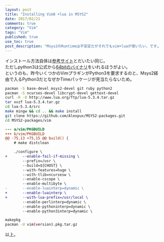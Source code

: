 ```yaml
---
layout: post
title: "Installing Vim8 +lua in MSYS2"
date: 2017/02/21
comments: true
category: "Vim"
tags: "Vim"
published: true
use_toc: true
post_description: "Msys2のRuntimeは不安定だがそれでもvim+luaが使いたい、です…。" 
---
```


インストール方法自体は[参考サイト](http://qiita.com/tomotanakamura/items/5374e8dc47e710219842)とだいたい同じ。  
ただしpython3は公式から[64bitのバイナリ](https://www.python.org/downloads/windows/)をいれるほうがよい。  
というのも、昨今いくつかのVimプラギンがPython3を要求するのと、Msys2経由で入るPython3だとなぜかTimeパッケージが見当たらないため。

```sh
pacman -S base-devel msys2-devel git ruby python2
pacman -S ncurses-devel libcrypt-devel gettext-devel
curl -R -O http://www.lua.org/ftp/lua-5.3.4.tar.gz
tar xvzf lua-5.3.4.tar.gz
cd lua-5.3.4/src
make mingw && cd .. && make install
git clone https://github.com/Alexpux/MSYS2-packages.git
cd MSYS2-packages/vim
```

```patch
--- a/vim/PKGBUILD
+++ b/vim/PKGBUILD
@@ -75,13 +75,15 @@ build() {
    # make distclean

    ./configure \
+       --enable-fail-if-missing \
        --prefix=/usr \
        --build=${CHOST} \
        --with-features=huge \
        --with-tlib=ncursesw \
        --enable-cscope \
        --enable-multibyte \
-       --enable-luainterp=dynamic \
+       --enable-luainterp \
+       --with-lua-prefix=/usr/local \
        --enable-perlinterp=dynamic \
        --enable-pythoninterp=dynamic \
        --enable-python3interp=dynamic \
```

```sh
makepkg
pacman -U vim(version).pkg.tar.gz
```

以上。